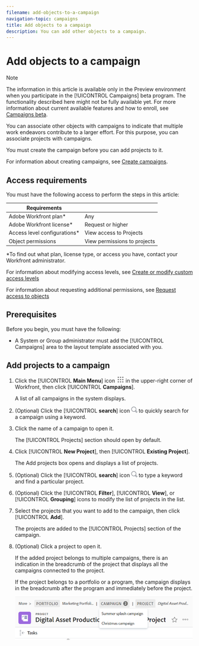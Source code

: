 ```yaml
---
filename: add-objects-to-a-campaign
navigation-topic: campaigns
title: Add objects to a campaign
description: You can add other objects to a campaign. 
---
```


# Add objects to a campaign

>[!NOTE]
>
>The information in this article is available only in the Preview environment when you participate in the [!UICONTROL Campaigns] beta program. The functionality described here might not be fully available yet. For more information about current available features and how to enroll, see  [Campaigns beta](../../product-announcements/betas/campaign-object-beta.md).

You can associate other objects with campaigns to indicate that multiple work endeavors contribute to a larger effort. For this purpose, you can associate projects with campaigns. 

You must create the campaign before you can add projects to it. 

For information about creating campaigns, see [Create campaigns](create-campaigns.md).

## Access requirements

You must have the following access to perform the steps in this article:

| Requirements                 |                              |
|------------------------------|------------------------------|
| Adobe Workfront plan*        | Any                          |
| Adobe Workfront license*     | Request or higher            |
| Access level configurations* | View access to Projects      |
| Object permissions           | View permissions to projects |

*To find out what plan, license type, or access you have, contact your Workfront administrator.

For information about modifying access levels, see [Create or modify custom access levels](../../administration-and-setup/add-users/configure-and-grant-access/create-modify-access-levels.md)

For information about requesting additional permissions, see [Request access to objects](../../workfront-basics/grant-and-request-access-to-objects/request-access.md)



## Prerequisites

Before you begin, you must have the following: 

* A System or Group administrator must add the [!UICONTROL Campaigns] area to the layout template associated with you. 

## Add projects to a campaign

1. Click the [!UICONTROL **Main Menu**] icon ![](assets/main-menu-icon.png) in the upper-right corner of Workfront, then click [!UICONTROL **Campaigns**].

   A list of all campaigns in the system displays.
1. (Optional) Click the [!UICONTROL **search**] icon ![](assets/search-icon.png) to quickly search for a campaign using a keyword.
1. Click the name of a campaign to open it. 

   The [!UICONTROL Projects] section should open by default.
1. Click [!UICONTROL **New Project**], then [!UICONTROL **Existing Project**].  

   The Add projects box opens and displays a list of projects.
1. (Optional) Click the [!UICONTROL **search**] icon ![](assets/search-icon.png) to type a keyword and find a particular project.
1. (Optional) Click the [!UICONTROL **Filter**], [!UICONTROL **View**], or [!UICONTROL **Grouping**] icons to modify the list of projects in the list.
1. Select the projects that you want to add to the campaign, then click [!UICONTROL **Add**].
   
   The projects are added to the [!UICONTROL Projects] section of the campaign.
1. (Optional) Click a project to open it.

   If the added project belongs to multiple campaigns, there is an indication in the breadcrumb of the project that displays all the campaigns connected to the project.
   
   If the project belongs to a portfolio or a program, the campaign displays in the breadcrumb after the program and immediately before the project.

   ![](assets/project-with-multiple-campaigns-in-breadcrumb.png)


